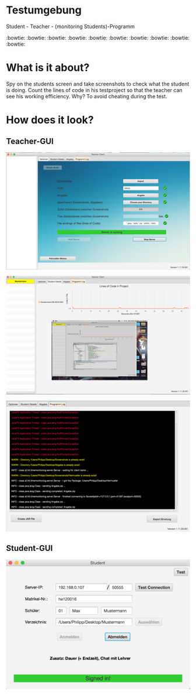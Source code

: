 # Testumgebung
Student - Teacher - (monitoring Students)-Programm

:bowtie:     :bowtie:      :bowtie:       :bowtie:      :bowtie:      :bowtie:      :bowtie:      :bowtie:      :bowtie:      :bowtie:

# What is it about?

Spy on the students screen and take screenshots to check what the student is doing.
Count the lines of code in his testproject so that the teacher can see his working efficiency.
Why?
To avoid cheating during the test.

# How does it look?

## Teacher-GUI

![alt tag](https://raw.githubusercontent.com/BeatingAngel/Testumgebung/master/doku/aktueller%20Stand/V1-11-33-051%20imageData/TeacherGUI%20full.png)

![alt tag](https://raw.githubusercontent.com/BeatingAngel/Testumgebung/master/doku/aktueller%20Stand/V1-11-33-051%20imageData/StudentDetails.png)

![alt tag](https://raw.githubusercontent.com/BeatingAngel/Testumgebung/master/doku/aktueller%20Stand/V1-11-33-051%20imageData/errorLogFull.png)

## Student-GUI

![alt tag](https://raw.githubusercontent.com/BeatingAngel/Testumgebung/master/doku/aktueller%20Stand/V1-11-33-051%20imageData/ClientGUI%20full.png)

